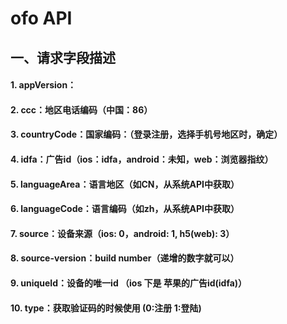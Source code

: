 # ofo API

## 一、请求字段描述

#### 1. appVersion：

#### 2. ccc：地区电话编码（中国：86）

#### 3. countryCode：国家编码：（登录注册，选择手机号地区时，确定）

#### 4. idfa：广告id（ios：idfa，android：未知，web：浏览器指纹）

#### 5. languageArea：语言地区（如CN，从系统API中获取）

#### 6. languageCode：语言编码（如zh，从系统API中获取）

#### 7. source：设备来源（ios: 0，android: 1, h5\(web\): 3）

#### 8. source-version：build number（递增的数字就可以）

#### 9. uniqueId：设备的唯一id （ios 下是 苹果的广告id\(idfa\)）
#### 10. type：获取验证码的时候使用 (0:注册 1:登陆)



